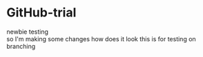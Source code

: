 # GitHub-trial
newbie testing  
so I'm making some changes
how does it look 
this is for testing on branching

